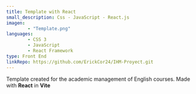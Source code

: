 ```yaml
---
title: Template with React
small_description: Css - JavaScript - React.js
imagen: 
        - "Template.png"
languages: 
        - CSS 3
        - JavaScript
        - React Framework
type: Front End
linkRepo: https://github.com/ErickCor24/IHM-Proyect.git
---
```


Template created for the academic management of English courses.
Made with **React** in **Vite**
